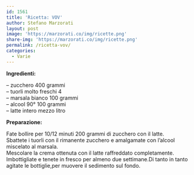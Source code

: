 ```yaml
---
id: 1561
title: 'Ricetta: VOV'
author: Stefano Marzorati
layout: post
image: 'https://marzorati.co/img/ricette.png'
share-img: 'https://marzorati.co/img/ricette.png'
permalink: /ricetta-vov/
categories:
  - Varie
---
```

**Ingredienti:**

&#8211; zucchero 400 grammi  
&#8211; tuorli molto freschi 4  
&#8211; marsala bianco 100 grammi  
&#8211; alcool 90° 100 grammi  
&#8211; latte intero mezzo litro

**Preparazione:**

Fate bollire per 10/12 minuti 200 grammi di zucchero con il latte.  
Sbattete i tuorli con il rimanente zucchero e amalgamate con l’alcool miscelato al marsala.  
Mescolare la crema ottenuta con il latte raffreddato completamente.  
Imbottigliate e tenete in fresco per almeno due settimane.Di tanto in tanto agitate le bottiglie,per muovere il sedimento sul fondo.